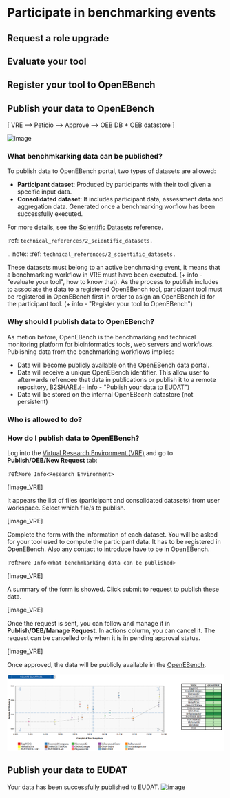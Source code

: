 # Participate in benchmarking events

Request a role upgrade
----------------------

Evaluate your tool
------------------

Register your tool to OpenEBench
-------------------------------

Publish your data to OpenEBench
-------------------------------

[ VRE --> Peticio --> Approve --> OEB DB + OEB datastore ]

![image](https://user-images.githubusercontent.com/63742994/114532967-adf71c80-9c4d-11eb-8edd-53139035b105.png)


### What benchmkarking data can be published?
To publish data to OpenEBench portal, two types of datasets are allowed:
- **Participant dataset**: Produced by participants with their tool given a specific input data.
- **Consolidated dataset**: It includes participant data, assessment data and aggregation data. Generated once a benchmarking worflow has been successfully executed.

For more details, see the [Scientific Datasets](https://openebench.readthedocs.io/en/dev/technical_references/2_scientific_datasets.html#datasets-types-and-cross-references) reference.

:ref: `technical_references/2_scientific_datasets.`

.. note::
:ref: `technical_references/2_scientific_datasets.`


These datasets must belong to an active benchmaking event, it means that a benchmarking workflow in VRE must have been executed. (+ info - "evaluate your tool", how to know that).
As the process to publish includes to associate the data to a registered OpenEBench tool, participant tool must be registered in OpenEBench first in order to asign an OpenEBench id for the participant tool. 
(+ info - "Register your tool to OpenEBench")

### Why should I publish data to OpenEBench?
As metion before, OpenEBench is the benchmarking and technical monitoring platform for bioinformatics tools, web servers and workflows. Publishing data from the  benchmarking workflows implies:
- Data will become publicly available on the OpenEBench data portal.
- Data will receive a unique OpenEBench identifier. This allow user to afterwards refrencee that data in publications or publish it to a remote repository, B2SHARE.(+ info - "Publish your data to EUDAT")
- Data will be stored on the internal OpenEBecnh datastore (not persistent)

### Who is allowed to do?


### How do I publish data to OpenEBench?
Log into the [Virtual Research Environment (VRE)](https://openebench.bsc.es/vre) and go to **Publish/OEB/New Request** tab:

:ref:`More Info<Research Environment>`

[image_VRE]

It appears the list of files (participant and consolidated datasets) from user workspace. Select which file/s to publish.

[image_VRE]


Complete the form with the information of each dataset. You will be asked for your tool used to compute the participant data. It has to be registered in OpenEBench. Also any contact to introduce have to be in OpenEBench.

:ref:`More Info<What benchmkarking data can be published>`


[image_VRE]

A summary of the form is showed. Click submit to request to publish these data. 

[image_VRE]

Once the request is sent, you can follow and manage it in **Publish/OEB/Manage Request**. In actions column, you can cancel it.
The request can be cancelled only when it is in pending approval status. 

[image_VRE]

Once approved, the data will be publicly available in the [OpenEBench](https://openebench.bsc.es).

![1](../media/image22.png)

Publish your data to EUDAT
--------------------------

Your data has been successfully published to EUDAT.
![image](https://user-images.githubusercontent.com/63742994/114579564-44dbcd00-9c7e-11eb-8057-c47b63d247b7.png)

